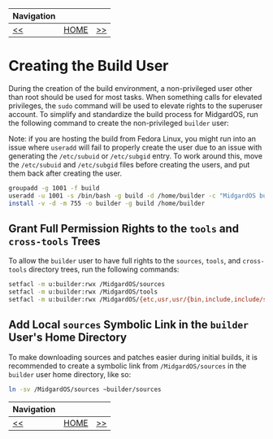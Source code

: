 | Navigation |||
| --- | --- | ---: |
| [<<](./FormatAndMount.md) | [HOME](./README.md) | [>>](./SetEnvironmentVars.md) |

# Creating the Build User

During the creation of the build environment, a non-privileged user other than root should be used for most tasks. When something calls for elevated privileges, the `sudo` command will be used to elevate rights to the superuser account. To simplify and standardize the build process for MidgardOS, run the following command to create the non-privileged `builder` user:

Note: if you are hosting the build from Fedora Linux, you might run into an issue where `useradd` will fail to properly create the user due to an issue with generating the `/etc/subuid` or `/etc/subgid` entry. To work around this, move the `/etc/subuid` and `/etc/subgid` files before creating the users, and put them back after creating the user.

```bash
groupadd -g 1001 -f build
useradd -u 1001 -s /bin/bash -g build -d /home/builder -c "MidgardOS build user" -M -N builder
install -v -d -m 755 -o builder -g build /home/builder
```

## Grant Full Permission Rights to the `tools` and `cross-tools` Trees

To allow the `builder` user to have full rights to the `sources`, `tools`, and `cross-tools` directory trees, run the following commands:

```bash
setfacl -m u:builder:rwx /MidgardOS/sources
setfacl -m u:builder:rwx /MidgardOS/tools
setfacl -m u:builder:rwx /MidgardOS/{etc,usr,usr/{bin,include,include/scsi,lib,lib64,sbin,share},var/lib}
```

## Add Local `sources` Symbolic Link in the `builder` User's Home Directory

To make downloading sources and patches easier during initial builds, it is recommended to create a symbolic link from `/MidgardOS/sources` in the `builder` user home directory, like so:

```bash
ln -sv /MidgardOS/sources ~builder/sources
```

| Navigation |||
| --- | --- | ---: |
| [<<](./FormatAndMount.md) | [HOME](./README.md) | [>>](./SetEnvironmentVars.md) |
